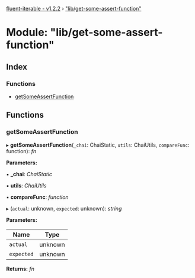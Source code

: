 [fluent-iterable - v1.2.2](../README.md) › ["lib/get-some-assert-function"](_lib_get_some_assert_function_.md)

# Module: "lib/get-some-assert-function"

## Index

### Functions

* [getSomeAssertFunction](_lib_get_some_assert_function_.md#getsomeassertfunction)

## Functions

###  getSomeAssertFunction

▸ **getSomeAssertFunction**(`_chai`: ChaiStatic, `utils`: ChaiUtils, `compareFunc`: function): *fn*

**Parameters:**

▪ **_chai**: *ChaiStatic*

▪ **utils**: *ChaiUtils*

▪ **compareFunc**: *function*

▸ (`actual`: unknown, `expected`: unknown): *string*

**Parameters:**

Name | Type |
------ | ------ |
`actual` | unknown |
`expected` | unknown |

**Returns:** *fn*
